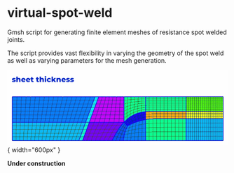 # virtual-spot-weld
Gmsh script for generating finite element meshes of resistance spot welded joints.

The script provides vast flexibility in varying the geometry of the spot weld as well as varying parameters for the mesh generation.

![Parameter variation](param_variation.gif){ width="600px" }  


**Under construction**

